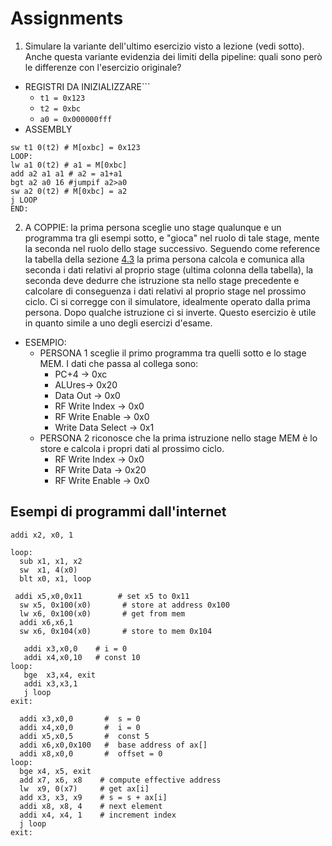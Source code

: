 # Assignments

1. Simulare la variante dell'ultimo esercizio visto a lezione (vedi sotto). Anche questa variante evidenzia dei limiti della pipeline: quali sono però le differenze con l'esercizio originale?
- REGISTRI DA INIZIALIZZARE```
    - ```t1 = 0x123```
    - ```t2 = 0xbc```
    - ```a0 = 0x000000fff```
- ASSEMBLY
```assembly
sw t1 0(t2) # M[oxbc] = 0x123
LOOP:
lw a1 0(t2) # a1 = M[0xbc]
add a2 a1 a1 # a2 = a1+a1
bgt a2 a0 16 #jumpif a2>a0
sw a2 0(t2) # M[0xbc] = a2
j LOOP
END:
```

2. A COPPIE: la prima persona sceglie uno stage qualunque e un programma tra gli esempi sotto, e "gioca" nel ruolo di tale stage, mente la seconda nel ruolo dello stage successivo. Seguendo come reference la tabella della sezione [4.3](./3.3_soluzioni.md) la prima persona calcola e comunica alla seconda i dati relativi al proprio stage (ultima colonna della tabella), la seconda deve dedurre che istruzione sta nello stage precedente e calcolare di conseguenza i dati relativi al proprio stage nel prossimo ciclo. Ci si corregge con il simulatore, idealmente operato dalla prima persona. Dopo qualche istruzione ci si inverte. Questo esercizio è utile in quanto simile a uno degli esercizi d'esame.
- ESEMPIO:
    - PERSONA 1 sceglie il primo programma tra quelli sotto e lo stage MEM. I dati che passa al collega sono:
        - PC+4 -> 0xc
        - ALUres-> 0x20
        - Data Out -> 0x0
        - RF Write Index -> 0x0
        - RF Write Enable -> 0x0
        - Write Data Select -> 0x1
    - PERSONA 2 riconosce che la prima istruzione nello stage MEM è lo store e calcola i propri dati al prossimo ciclo.
        - RF Write Index -> 0x0
        - RF Write Data -> 0x20
        - RF Write Enable -> 0x0


## Esempi di programmi dall'internet

```assembly
addi x2, x0, 1

loop:
  sub x1, x1, x2
  sw  x1, 4(x0)
  blt x0, x1, loop
```

```assembly
 addi x5,x0,0x11        # set x5 to 0x11
  sw x5, 0x100(x0)       # store at address 0x100
  lw x6, 0x100(x0)       # get from mem
  addi x6,x6,1          
  sw x6, 0x104(x0)       # store to mem 0x104
```

```assembly
   addi x3,x0,0    # i = 0
   addi x4,x0,10   # const 10
loop:
   bge  x3,x4, exit
   addi x3,x3,1
   j loop
exit:
```

```assembly
  addi x3,x0,0       #  s = 0
  addi x4,x0,0       #  i = 0
  addi x5,x0,5       #  const 5
  addi x6,x0,0x100   #  base address of ax[]
  addi x8,x0,0       #  offset = 0
loop:
  bge x4, x5, exit
  add x7, x6, x8    # compute effective address
  lw  x9, 0(x7)     # get ax[i]
  add x3, x3, x9    # s = s + ax[i]
  addi x8, x8, 4    # next element
  addi x4, x4, 1    # increment index
  j loop
exit:
```
